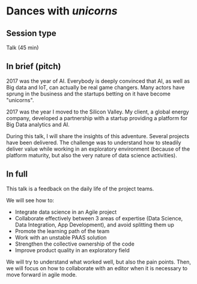 # Dances with _unicorns_

## Session type

Talk (45 min)

## In brief (pitch)

2017 was the year of AI. Everybody is deeply convinced that AI, as well as Big data and IoT, can actually be real game changers. Many actors have sprung in the business and the startups betting on it have become "unicorns".

2017 was the year I moved to the Silicon Valley. My client, a global energy company, developed a partnership with a startup providing a platform for Big Data analytics and AI.

During this talk, I will share the insights of this adventure. Several projects have been delivered. The challenge was to understand how to steadily deliver value while working in an exploratory environment (because of the platform maturity, but also the very nature of data science activities).

## In full

This talk is a feedback on the daily life of the project teams.

We will see how to:

- Integrate data science in an Agile project
- Collaborate effectively between 3 areas of expertise (Data Science, Data Integration, App Development), and avoid splitting them up
- Promote the learning path of the team 
- Work with an unstable PAAS solution
- Strengthen the collective ownership of the code
- Improve product quality in an exploratory field

We will try to understand what worked well, but also the pain points.
Then, we will focus on how to collaborate with an editor when it is necessary to move forward in agile mode.